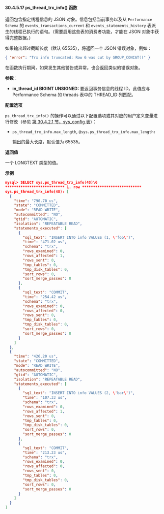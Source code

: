 #### 30.4.5.17 ps_thread_trx_info() 函数

返回包含指定线程信息的 JSON 对象。信息包括当前事务以及从 `Performance Schema` 的 `events_transactions_current` 和 `events_statements_history` 表派生的线程已执行的语句。（需要启用这些表的消费者功能，才能在 JSON 对象中获得完整数据。）

如果输出超过截断长度（默认 65535），将返回一个 JSON 错误对象，例如：

```json
{ "error": "Trx info truncated: Row 6 was cut by GROUP_CONCAT()" }
```

在函数执行期间，如果发生其他警告或异常，也会返回类似的错误对象。

**参数**：

- **in_thread_id BIGINT UNSIGNED:** 要返回事务信息的线程 ID。此值应与 Performance Schema 的 threads 表中的 THREAD_ID 列匹配。

**配置选项**

`ps_thread_trx_info()` 的操作可以通过以下配置选项或其对应的用户定义变量进行修改（参见 [第 30.4.2.1 节，sys_config 表](#30.4.2.1-the-sys_config-table)）：

- `ps_thread_trx_info.max_length`**,** `@sys.ps_thread_trx_info.max_length`**:**

  输出的最大长度，默认值为 65535。

**返回值**

一个 LONGTEXT 类型的值。

**示例**

```json
mysql> SELECT sys.ps_thread_trx_info(48)\G
*************************** 1. row ***************************
sys.ps_thread_trx_info(48): [
  {
    "time": "790.70 us",
    "state": "COMMITTED",
    "mode": "READ WRITE",
    "autocommitted": "NO",
    "gtid": "AUTOMATIC",
    "isolation": "REPEATABLE READ",
    "statements_executed": [
      {
        "sql_text": "INSERT INTO info VALUES (1, \'foo\')",
        "time": "471.02 us",
        "schema": "trx",
        "rows_examined": 0,
        "rows_affected": 1,
        "rows_sent": 0,
        "tmp_tables": 0,
        "tmp_disk_tables": 0,
        "sort_rows": 0,
        "sort_merge_passes": 0
      },
      {
        "sql_text": "COMMIT",
        "time": "254.42 us",
        "schema": "trx",
        "rows_examined": 0,
        "rows_affected": 0,
        "rows_sent": 0,
        "tmp_tables": 0,
        "tmp_disk_tables": 0,
        "sort_rows": 0,
        "sort_merge_passes": 0
      }
    ]
  },
  {
    "time": "426.20 us",
    "state": "COMMITTED",
    "mode": "READ WRITE",
    "autocommitted": "NO",
    "gtid": "AUTOMATIC",
    "isolation": "REPEATABLE READ",
    "statements_executed": [
      {
        "sql_text": "INSERT INTO info VALUES (2, \'bar\')",
        "time": "107.33 us",
        "schema": "trx",
        "rows_examined": 0,
        "rows_affected": 1,
        "rows_sent": 0,
        "tmp_tables": 0,
        "tmp_disk_tables": 0,
        "sort_rows": 0,
        "sort_merge_passes": 0
      },
      {
        "sql_text": "COMMIT",
        "time": "213.23 us",
        "schema": "trx",
        "rows_examined": 0,
        "rows_affected": 0,
        "rows_sent": 0,
        "tmp_tables": 0,
        "tmp_disk_tables": 0,
        "sort_rows": 0,
        "sort_merge_passes": 0
      }
    ]
  }
]
```

